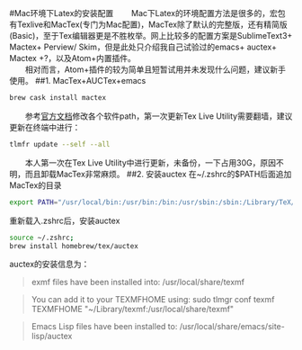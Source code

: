 #Mac环境下Latex的安装配置
　　Mac下Latex的环境配置方法是很多的，宏包有Texlive和MacTex(专门为Mac配置)，MacTex除了默认的完整版，还有精简版(Basic)，至于Tex编辑器更是不胜枚举。网上比较多的配置方案是SublimeText3+ Mactex+ Perview/ Skim，但是此处只介绍我自己试验过的emacs+ auctex+ Mactex +?，以及Atom+内置插件。  
　　相对而言，Atom+插件的较为简单且短暂试用并未发现什么问题，建议新手使用。
##1. MacTex+AUCTex+emacs
```sh
brew cask install mactex
```
　　参考[官方文档](https://tug.org/mactex/UpdatingForElCapitan.pdf)修改各个软件path，第一次更新Tex Live Utility需要翻墙，建议更新在终端中进行：

```sh
tlmfr update --self --all
```
　　本人第一次在Tex Live Utility中进行更新，未备份，一下占用30G，原因不明，而且卸载MacTex非常麻烦。
##2. 安装auctex
在~/.zshrc的$PATH后面追加MacTex的目录

```sh
export PATH="/usr/local/bin:/usr/bin:/bin:/usr/sbin:/sbin:/Library/TeX/texbin"
```
重新载入.zshrc后，安装auctex

```sh
source ~/.zshrc;
brew install homebrew/tex/auctex
```
auctex的安装信息为：
>exmf files have been installed into:
  /usr/local/share/texmf

>You can add it to your TEXMFHOME using:
  sudo tlmgr conf texmf TEXMFHOME "~/Library/texmf:/usr/local/share/texmf"

>Emacs Lisp files have been installed to:
  /usr/local/share/emacs/site-lisp/auctex